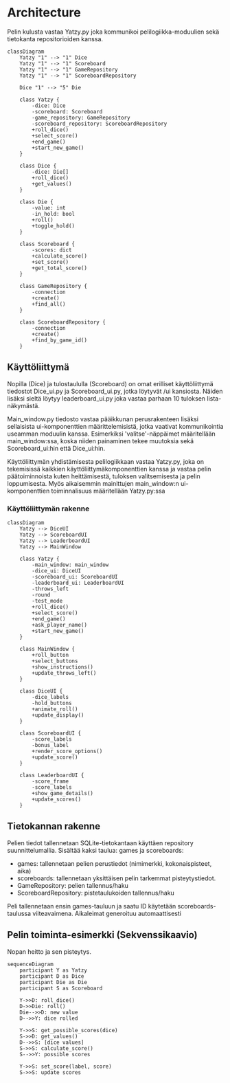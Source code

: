# Architecture
Pelin kulusta vastaa Yatzy.py joka kommunikoi pelilogiikka-moduulien sekä tietokanta repositorioiden kanssa.
```mermaid
classDiagram
    Yatzy "1" --> "1" Dice
    Yatzy "1" --> "1" Scoreboard
    Yatzy "1" --> "1" GameRepository
    Yatzy "1" --> "1" ScoreboardRepository

    Dice "1" --> "5" Die

    class Yatzy {
        -dice: Dice
        -scoreboard: Scoreboard
        -game_repository: GameRepository
        -scoreboard_repository: ScoreboardRepository
        +roll_dice()
        +select_score()
        +end_game()
        +start_new_game()
    }

    class Dice {
        -dice: Die[]
        +roll_dice()
        +get_values()
    }

    class Die {
        -value: int
        -in_hold: bool
        +roll()
        +toggle_hold()
    }

    class Scoreboard {
        -scores: dict
        +calculate_score()
        +set_score()
        +get_total_score()
    }

    class GameRepository {
        -connection
        +create()
        +find_all()
    }

    class ScoreboardRepository {
        -connection
        +create()
        +find_by_game_id()
    }

```

## Käyttöliittymä

Nopilla (Dice) ja tulostaululla (Scoreboard) on omat erilliset käyttöliittymä tiedostot Dice_ui.py ja Scoreboard_ui.py, jotka löytyvät /ui kansiosta. Näiden lisäksi sieltä löytyy leaderboard_ui.py joka vastaa parhaan 10 tuloksen lista-näkymästä.

Main_window.py tiedosto vastaa pääikkunan perusrakenteen lisäksi sellaisista ui-komponenttien määrittelemisistä, jotka vaativat kommunikointia useamman moduulin kanssa. Esimerkiksi 'valitse'-näppäimet määritellään main_window:ssa, koska niiden painaminen tekee muutoksia sekä Scoreboard_ui:hin että Dice_ui:hin.

Käyttöliittymän yhdistämisesta pelilogiikkaan vastaa Yatzy.py, joka on tekemisissä kaikkien käyttöliittymäkomponenttien kanssa ja vastaa pelin päätoiminnoista kuten heittämisestä, tuloksen valitsemisesta ja pelin loppumisesta. Myös aikaisemmin mainittujen main_window:n ui-komponenttien toiminnalisuus määritellään Yatzy.py:ssa



### Käyttöliittymän rakenne

```mermaid
classDiagram
    Yatzy --> DiceUI
    Yatzy --> ScoreboardUI
    Yatzy --> LeaderboardUI
    Yatzy --> MainWindow

    class Yatzy {
        -main_window: main_window
        -dice_ui: DiceUI
        -scoreboard_ui: ScoreboardUI
        -leaderboard_ui: LeaderboardUI
        -throws_left
        -round
        -test_mode
        +roll_dice()
        +select_score()
        +end_game()
        +ask_player_name()
        +start_new_game()
    }

    class MainWindow {
        +roll_button
        +select_buttons
        +show_instructions()
        +update_throws_left()
    }

    class DiceUI {
        -dice_labels
        -hold_buttons
        +animate_roll()
        +update_display()
    }

    class ScoreboardUI {
        -score_labels
        -bonus_label
        +render_score_options()
        +update_score()
    }

    class LeaderboardUI {
        -score_frame
        -score_labels
        +show_game_details()
        +update_scores()
    }
```


## Tietokannan rakenne
Pelien tiedot tallennetaan SQLite-tietokantaan käyttäen repository suunnittelumallia. Sisältää kaksi taulua: games ja scoreboards:
- games: tallennetaan pelien perustiedot (nimimerkki, kokonaispisteet, aika)
- scoreboards: tallennetaan yksittäisen pelin tarkemmat pisteytystiedot.
- GameRepository: pelien tallennus/haku
- ScoreboardRepository: pistetaulukoiden tallennus/haku

Peli tallennetaan ensin games-tauluun ja
saatu ID käytetään scoreboards-taulussa viiteavaimena.
Aikaleimat generoituu automaattisesti

## Pelin toiminta-esimerkki (Sekvenssikaavio)
Nopan heitto ja sen pisteytys.
```mermaid
sequenceDiagram
    participant Y as Yatzy
    participant D as Dice
    participant Die as Die
    participant S as Scoreboard

    Y->>D: roll_dice()
    D->>Die: roll()
    Die-->>D: new value
    D-->>Y: dice rolled

    Y->>S: get_possible_scores(dice)
    S->>D: get_values()
    D-->>S: [dice values]
    S->>S: calculate_score()
    S-->>Y: possible scores

    Y->>S: set_score(label, score)
    S->>S: update scores

```

